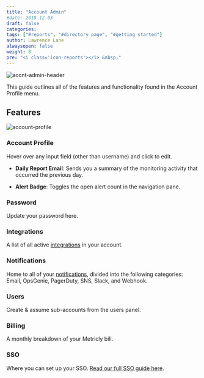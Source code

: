 ```yaml
---
title: "Account Admin"
#date: 2018-12-03
draft: false
categories:
tags: ["#reports", "#directory page", "#getting started"]
author: Lawrence Lane
alwaysopen: false
weight: 8
pre: "<i class='icon-reports'></i> &nbsp;"
---
```


![accnt-admin-header](/images/_index/accnt-admin-header.png)

This guide outlines all of the features and functionality found in the Account Profile menu.

## Features

![account-profile](/images/account-profile/account-profile.png)

### Account Profile
Hover over any input field (other than username) and click to edit.

- **Daily Report Email**: Sends you a summary of the monitoring activity that occurred the previous day.

- **Alert Badge**: Toggles the open alert count in the navigation pane.

### Password
Update your password here.

### Integrations
A list of all active [integrations][1] in your account.

### Notifications
Home to all of your [notifications][2], divided into the following categories: Email, OpsGenie, PagerDuty, SNS, Slack, and Webhook.

### Users
Create & assume sub-accounts from the users panel.

### Billing
A monthly breakdown of your Metricly bill.

### SSO
Where you can set up your SSO. [Read our full SSO guide here][3].

[1]: /integrations/
[2]: /alerts-notifications/notifications/
[3]: /integrations/sso/
